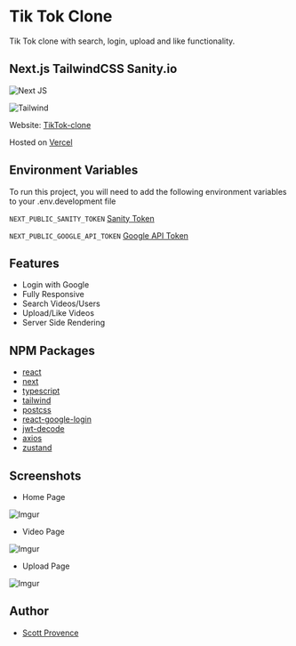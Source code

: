 # Tik Tok Clone

Tik Tok clone with search, login, upload and like functionality.

## Next.js TailwindCSS Sanity.io

![Next JS](https://img.shields.io/badge/Next-black?style=flat&logo=next.js&logoColor=white)

![Tailwind](https://img.shields.io/badge/Tailwind_CSS-38B2AC?style=flat&logo=tailwind-css&logoColor=white)

Website: [TikTok-clone](https://tiktok-clone-s3tv.vercel.app/)

Hosted on [Vercel](https://vercel.com)

## Environment Variables

To run this project, you will need to add the following environment variables to your .env.development file

`NEXT_PUBLIC_SANITY_TOKEN` [Sanity Token](https://www.sanity.io/)

`NEXT_PUBLIC_GOOGLE_API_TOKEN` [Google API Token](https://console.cloud.google.com/)

## Features

- Login with Google
- Fully Responsive
- Search Videos/Users
- Upload/Like Videos
- Server Side Rendering

## NPM Packages

- [react](https://reactjs.org/)
- [next](https://nextjs.org/)
- [typescript](https://www.typescriptlang.org/)
- [tailwind](https://tailwindcss.com/)
- [postcss](https://postcss.org/)
- [react-google-login](https://github.com/anthonyjgrove/react-google-login)
- [jwt-decode](https://github.com/auth0/jwt-decode)
- [axios](https://github.com/axios/axios)
- [zustand](https://github.com/pmndrs/zustand)

## Screenshots

- Home Page

![Imgur](https://i.imgur.com/sPxRFsp.png)

- Video Page

![Imgur](https://i.imgur.com/r0tvYsZ.png)

- Upload Page

![Imgur](https://i.imgur.com/RfwCwTq.png)

## Author

- [Scott Provence](https://www.github.com/scopro220)
